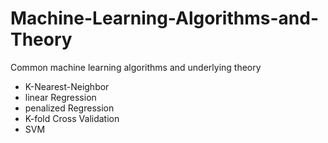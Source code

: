 # Machine-Learning-Algorithms-and-Theory
Common machine learning algorithms and underlying theory
- K-Nearest-Neighbor
- linear Regression
- penalized Regression
- K-fold Cross Validation
- SVM
